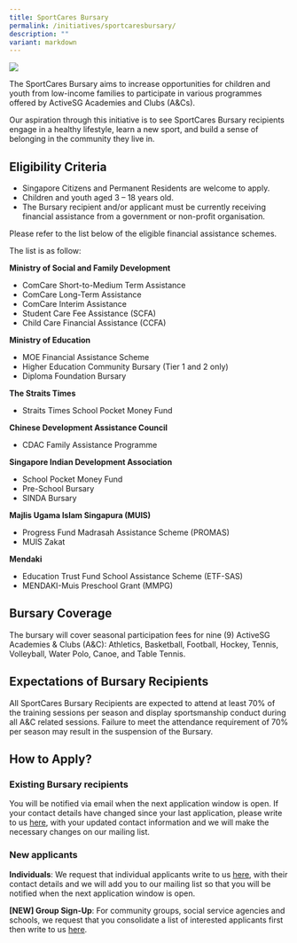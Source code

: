 ```yaml
---
title: SportCares Bursary
permalink: /initiatives/sportcaresbursary/
description: ""
variant: markdown
---
```

![](/images/communities-of-care-1.jpg)




The SportCares Bursary aims to increase opportunities for children and youth from low-income families to participate in various programmes offered by ActiveSG Academies and Clubs (A&amp;Cs). 

Our aspiration through this initiative is to see SportCares Bursary recipients engage in a healthy lifestyle, learn a new sport, and build a sense of belonging in the community they live in.   

**Eligibility** **Criteria**
-
* Singapore Citizens and Permanent Residents are welcome to apply. 
* Children and youth aged 3 – 18 years old. 
* The Bursary recipient and/or applicant must be currently receiving financial assistance from a government or non-profit organisation. 

Please refer to the list below of the eligible financial assistance schemes. 

The list is as follow: 

**Ministry of Social and Family Development** 
* ComCare Short-to-Medium Term Assistance
* ComCare Long-Term Assistance
* ComCare Interim Assistance
* Student Care Fee Assistance (SCFA)
* Child Care Financial Assistance (CCFA)

**Ministry of Education**
* MOE Financial Assistance Scheme
* Higher Education Community Bursary (Tier 1 and 2 only)
* Diploma Foundation Bursary

**The Straits Times**
* Straits Times School Pocket Money Fund

**Chinese Development Assistance Council**
* CDAC Family Assistance Programme

**Singapore Indian Development Association**
* School Pocket Money Fund
* Pre-School Bursary
* SINDA Bursary

**Majlis Ugama Islam Singapura (MUIS)**
* Progress Fund Madrasah Assistance Scheme (PROMAS)
* MUIS Zakat

**Mendaki**
* Education Trust Fund School Assistance Scheme (ETF-SAS)
* MENDAKI-Muis Preschool Grant (MMPG)

**Bursary Coverage**
- 
The bursary will cover seasonal participation fees for nine (9) ActiveSG Academies &amp; Clubs (A&amp;C): Athletics, Basketball, Football, Hockey, Tennis, Volleyball, Water Polo, Canoe, and Table Tennis.

**Expectations of Bursary Recipients**
-
All SportCares Bursary Recipients are expected to attend at least 70% of the training sessions per season and display sportsmanship conduct during all A&amp;C related sessions. Failure to meet the attendance requirement of 70% per season may result in the suspension of the Bursary. 

## How to Apply? 

### Existing Bursary recipients 
You will be notified via email when the next application window is open. If your contact details have changed since your last application, please write to us [here](mailto:sportcares@sport.gov.sg), with your updated contact information and we will make the necessary changes on our mailing list. 

### New applicants

**Individuals**: We request that individual applicants write to us [here](mailto:sportcares@sport.gov.sg), with their contact details and we will add you to our mailing list so that you will be notified when the next application window is open. 

**\[NEW\] Group Sign-Up**: For community groups, social service agencies and schools, we request that you consolidate a list of interested applicants first then write to us [here](mailto:sportcares@sport.gov.sg). 
